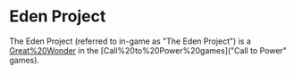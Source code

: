 # Eden Project

The Eden Project (referred to in-game as "The Eden Project") is a [Great%20Wonder](wonder) in the [Call%20to%20Power%20games]("Call to Power" games).